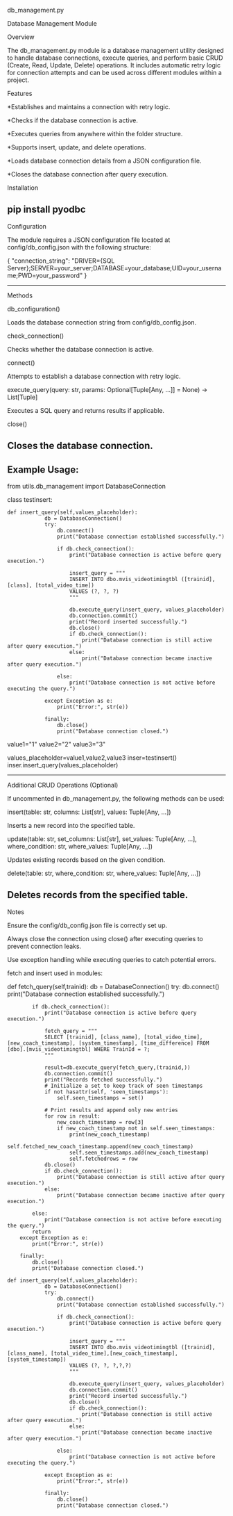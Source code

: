 db_management.py

Database Management Module

Overview

The db_management.py module is a database management utility designed to handle database connections, execute queries, and perform basic CRUD (Create, Read, Update, Delete) operations. It includes automatic retry logic for connection attempts and can be used across different modules within a project.

Features

*Establishes and maintains a connection with retry logic.

*Checks if the database connection is active.

*Executes queries from anywhere within the folder structure.

*Supports insert, update, and delete operations.

*Loads database connection details from a JSON configuration file.

*Closes the database connection after query execution.

Installation

pip install pyodbc
--------------------------------------------------------------------------------------
Configuration

The module requires a JSON configuration file located at config/db_config.json with the following structure:

{
  "connection_string": "DRIVER={SQL Server};SERVER=your_server;DATABASE=your_database;UID=your_username;PWD=your_password"
}


------------------------------------------------------------------------------------
Methods

db_configuration()

Loads the database connection string from config/db_config.json.

check_connection()

Checks whether the database connection is active.

connect()

Attempts to establish a database connection with retry logic.

execute_query(query: str, params: Optional[Tuple[Any, ...]] = None) -> List[Tuple]

Executes a SQL query and returns results if applicable.

close()

Closes the database connection.
---------------------------------------------------------------------------------
Example Usage:
---------------------------------------------------------------------------------
from utils.db_management import DatabaseConnection

class testinsert:
       
    def insert_query(self,values_placeholder):
                db = DatabaseConnection()
                try:
                    db.connect()
                    print("Database connection established successfully.")
                    
                    if db.check_connection():
                        print("Database connection is active before query execution.")
                        
                        insert_query = """
                        INSERT INTO dbo.mvis_videotimingtbl ([trainid], [class], [total_video_time])
                        VALUES (?, ?, ?)
                        """

                        db.execute_query(insert_query, values_placeholder)
                        db.connection.commit()
                        print("Record inserted successfully.")
                        db.close()
                        if db.check_connection():
                            print("Database connection is still active after query execution.")
                        else:
                            print("Database connection became inactive after query execution.")

                    else:
                        print("Database connection is not active before executing the query.")

                except Exception as e:
                    print("Error:", str(e))

                finally:
                    db.close()
                    print("Database connection closed.")
value1="1"
value2="2"
value3="3"

values_placeholder=value1,value2,value3
inser=testinsert()
inser.insert_query(values_placeholder)


--------------------------------------------------------------------------
Additional CRUD Operations (Optional)

If uncommented in db_management.py, the following methods can be used:

insert(table: str, columns: List[str], values: Tuple[Any, ...])

Inserts a new record into the specified table.

update(table: str, set_columns: List[str], set_values: Tuple[Any, ...], where_condition: str, where_values: Tuple[Any, ...])

Updates existing records based on the given condition.

delete(table: str, where_condition: str, where_values: Tuple[Any, ...])

Deletes records from the specified table.
--------------------------------------------------------------------------

Notes

Ensure the config/db_config.json file is correctly set up.

Always close the connection using close() after executing queries to prevent connection leaks.

Use exception handling while executing queries to catch potential errors.



fetch and insert used in modules:


def fetch_query(self,trainid):
        db = DatabaseConnection()
        try:
            db.connect()
            print("Database connection established successfully.")
            
            if db.check_connection():
                print("Database connection is active before query execution.")
                
                fetch_query = """
                SELECT [trainid], [class_name], [total_video_time], [new_coach_timestamp], [system_timestamp], [time_difference] FROM [dbo].[mvis_videotimingtbl] WHERE TrainId = ?;
                """

                result=db.execute_query(fetch_query,(trainid,))
                db.connection.commit()
                print("Records fetched successfully.")
                # Initialize a set to keep track of seen timestamps
                if not hasattr(self, 'seen_timestamps'):
                    self.seen_timestamps = set()
                
                # Print results and append only new entries
                for row in result:
                    new_coach_timestamp = row[3]
                    if new_coach_timestamp not in self.seen_timestamps:
                        print(new_coach_timestamp)
                        self.fetched_new_coach_timestamp.append(new_coach_timestamp)
                        self.seen_timestamps.add(new_coach_timestamp)
                        self.fetchedrows = row
                db.close()
                if db.check_connection():
                    print("Database connection is still active after query execution.")
                else:
                    print("Database connection became inactive after query execution.")

            else:
                print("Database connection is not active before executing the query.")
            return 
        except Exception as e:
            print("Error:", str(e))

        finally:
            db.close()
            print("Database connection closed.")

    def insert_query(self,values_placeholder):
                db = DatabaseConnection()
                try:
                    db.connect()
                    print("Database connection established successfully.")
                    
                    if db.check_connection():
                        print("Database connection is active before query execution.")
                        
                        insert_query = """
                        INSERT INTO dbo.mvis_videotimingtbl ([trainid], [class_name], [total_video_time],[new_coach_timestamp],[system_timestamp])
                        VALUES (?, ?, ?,?,?)
                        """

                        db.execute_query(insert_query, values_placeholder)
                        db.connection.commit()
                        print("Record inserted successfully.")
                        db.close()
                        if db.check_connection():
                            print("Database connection is still active after query execution.")
                        else:
                            print("Database connection became inactive after query execution.")

                    else:
                        print("Database connection is not active before executing the query.")

                except Exception as e:
                    print("Error:", str(e))

                finally:
                    db.close()
                    print("Database connection closed.")